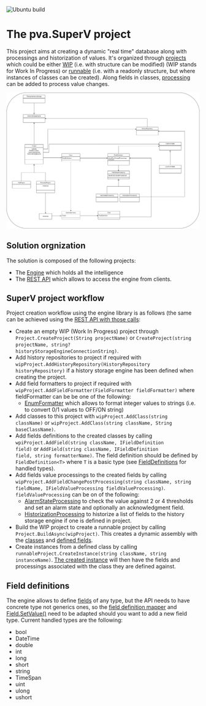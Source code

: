 ![Ubuntu build](https://github.com/PVanack/pva.SuperV/actions/workflows/dotnet-ubuntu.yml/badge.svg?event=push)
# The pva.SuperV project
This project aims at creating a dynamic "real time" database along with processings and historization of values.
It's organized through [projects](/pva.SuperV.Engine/Project.cs)
which could be either [WIP](/pva.SuperV.Engine/WipProject.cs)
(i.e. with structure can be modified) (WIP stands for Work In Progress) or
[runnable](/pva.SuperV.Engine/RunnableProject.cs) (i.e. with a readonly
structure, but where instances of classes can be created).
Along fields in classes, [processing](/pva.SuperV.Engine/Processing/FieldValueProcessing.cs) can be added to process value changes.

![Structure diagram](/drawings/Structure.drawio.png)

## Solution orgnization
The solution is composed of the following projects:
- The [Engine](/pva.SuperV.Engine) which holds all the intelligence
- The [REST API](/pva.SuperV.Api) which allows to access the engine from clients.

## SuperV project workflow
Project creation workflow using the engine library is as follows (the same can be achieved using the [REST API with those calls](/pva.SuperV.Api/pva.SuperV.Api.http):
- Create an empty WIP (Work In Progress) project through <code>Project.CreateProject(String projectName)</code> or <code>CreateProject(string projectName, string? historyStorageEngineConnectionString)</code>.
- Add history repositories to project if required with <code>wipProject.AddHistoryRepository(HistoryRepository historyRepository)</code> if a history storage engine has been defined when creating the project.
- Add field formatters to project if required with <code>wipProject.AddFieldFormatter(FieldFormatter fieldFormatter)</code> where fieldFormatter can be be one of the following:
	- [EnumFormatter](/pva.SuperV.Engine/FieldFormatters/FieldFormatter.md#Enum-formatter) which allows to format integer values to strings (i.e. to convert 0/1 values to OFF/ON string)
- Add classes to this project with <code>wipProject.AddClass(string className)</code> or <code>wipProject.AddClass(string className, String baseClassName)</code>.
- Add fields definitions to the created classes by calling <code>wpiProject.AddField(string className, IFieldDefinition field)</code> or <code>AddField(string className, IFieldDefinition field, string formatterName)</code>. The field definition should be defined by <code>FieldDefinition\<T\></code> where <code>T</code> is a basic type (see [FieldDefinitions](#Field-definitions) for handled types).
- Add fields value processings to the created fields by calling <code>wipProject.AddFieldChangePostProcessing(string className, string fieldName, IFieldValueProcessing fieldValueProcessing)</code>. <code>fieldValueProcessing</code> can be on of the following:
	- [AlarmStateProcessing](/pva.SuperV.Engine/Processing/FieldValueProcessing.md#Alarm-state-processing)  to check the value against 2 or 4 thresholds and set an alarm state and optionally an acknowledgment field.
	- [HistorizationProcessing](/pva.SuperV.Engine/Processing/FieldValueProcessing.md#Historization-processing) to historize a list of fields to the history storage engine if one is defined in project.
- Build the WIP project to create a runnable project by calling <code>Project.BuildAsync(wipProject)</code>. This creates a dynamic assembly
with the [classes](/pva.SuperV.Engine/Class.cs)
and [defined fields](/pva.SuperV.Engine/FiedldDefinitions.cs).
- Create instances from a defined class by calling <code>runnableProject.CreateInstance(string className, string instanceName)</code>.
[The created instance](/pva.SuperV.Engine/Instance.cs) will then have the fields and processings associated with the class they are defined against.

## Field definitions
The engine allows to define [fields](/pva.SuperV.Engine/FiedldDefinitions.cs) of any type,
but the API needs to have concrete type not generics ones, so
the [field definition mapper](/pva.SuperV.Model/FieldDefinitions/FieldDefinitionMapper.cs) and
[Field.SetValue()](/pva.SuperV.Engine/Field.cs) need 
to be adapted should you want to add a new field type. Current handled types are the following:
- bool
- DateTime
- double
- int
- long
- short
- string
- TimeSpan
- uint
- ulong
- ushort
